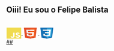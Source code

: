 ## Oiii! Eu sou o Felipe Balista
<div align="center">
  <a href="https://github.com/FeBalista">
</div>
  
<div style="display: inline_block"><br>
  <img align="center" alt="FeBalista-Js" height="30" width="40" src="https://raw.githubusercontent.com/devicons/devicon/master/icons/javascript/javascript-plain.svg">
  <img align="center" alt="FeBalista-HTML" height="30" width="40" src="https://raw.githubusercontent.com/devicons/devicon/master/icons/html5/html5-original.svg">
  <img align="center" alt="FeBalista-CSS" height="30" width="40" src="https://raw.githubusercontent.com/devicons/devicon/master/icons/css3/css3-original.svg">
</div>
  ##
